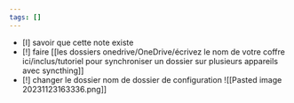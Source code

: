 ```yaml
---
tags: []
---
```

- [I] savoir que cette note existe
- [!] faire [[les dossiers onedrive/OneDrive/écrivez le nom de votre coffre ici/inclus/tutoriel pour synchroniser un dossier sur plusieurs appareils avec syncthing]]
- [!] changer le dossier nom de dossier de configuration
	![[Pasted image 20231123163336.png]] 